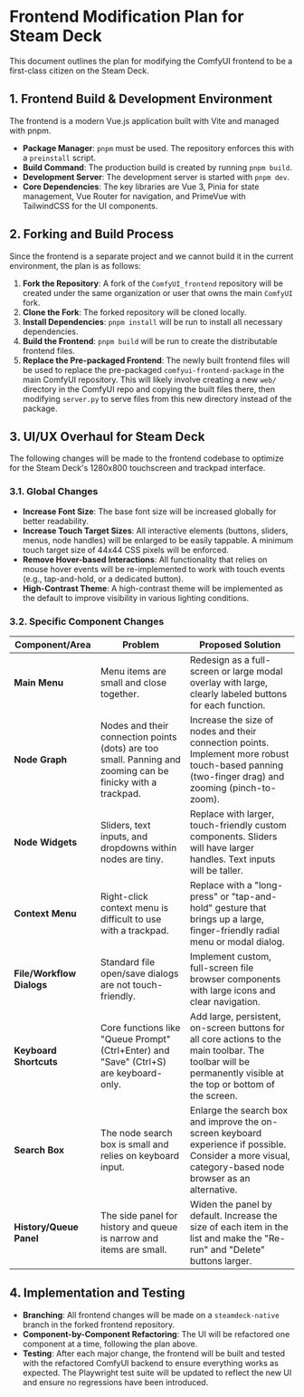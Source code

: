# Frontend Modification Plan for Steam Deck

This document outlines the plan for modifying the ComfyUI frontend to be a first-class citizen on the Steam Deck.

## 1. Frontend Build & Development Environment

The frontend is a modern Vue.js application built with Vite and managed with pnpm.

*   **Package Manager**: `pnpm` must be used. The repository enforces this with a `preinstall` script.
*   **Build Command**: The production build is created by running `pnpm build`.
*   **Development Server**: The development server is started with `pnpm dev`.
*   **Core Dependencies**: The key libraries are Vue 3, Pinia for state management, Vue Router for navigation, and PrimeVue with TailwindCSS for the UI components.

## 2. Forking and Build Process

Since the frontend is a separate project and we cannot build it in the current environment, the plan is as follows:

1.  **Fork the Repository**: A fork of the `ComfyUI_frontend` repository will be created under the same organization or user that owns the main `ComfyUI` fork.
2.  **Clone the Fork**: The forked repository will be cloned locally.
3.  **Install Dependencies**: `pnpm install` will be run to install all necessary dependencies.
4.  **Build the Frontend**: `pnpm build` will be run to create the distributable frontend files.
5.  **Replace the Pre-packaged Frontend**: The newly built frontend files will be used to replace the pre-packaged `comfyui-frontend-package` in the main ComfyUI repository. This will likely involve creating a new `web/` directory in the ComfyUI repo and copying the built files there, then modifying `server.py` to serve files from this new directory instead of the package.

## 3. UI/UX Overhaul for Steam Deck

The following changes will be made to the frontend codebase to optimize for the Steam Deck's 1280x800 touchscreen and trackpad interface.

### 3.1. Global Changes

*   **Increase Font Size**: The base font size will be increased globally for better readability.
*   **Increase Touch Target Sizes**: All interactive elements (buttons, sliders, menus, node handles) will be enlarged to be easily tappable. A minimum touch target size of 44x44 CSS pixels will be enforced.
*   **Remove Hover-based Interactions**: All functionality that relies on mouse hover events will be re-implemented to work with touch events (e.g., tap-and-hold, or a dedicated button).
*   **High-Contrast Theme**: A high-contrast theme will be implemented as the default to improve visibility in various lighting conditions.

### 3.2. Specific Component Changes

| Component/Area      | Problem                                                                  | Proposed Solution                                                                                                   |
| ------------------- | ------------------------------------------------------------------------ | ------------------------------------------------------------------------------------------------------------------- |
| **Main Menu**       | Menu items are small and close together.                                 | Redesign as a full-screen or large modal overlay with large, clearly labeled buttons for each function.             |
| **Node Graph**      | Nodes and their connection points (dots) are too small. Panning and zooming can be finicky with a trackpad. | Increase the size of nodes and their connection points. Implement more robust touch-based panning (two-finger drag) and zooming (pinch-to-zoom). |
| **Node Widgets**    | Sliders, text inputs, and dropdowns within nodes are tiny.               | Replace with larger, touch-friendly custom components. Sliders will have larger handles. Text inputs will be taller. |
| **Context Menu**    | Right-click context menu is difficult to use with a trackpad.            | Replace with a "long-press" or "tap-and-hold" gesture that brings up a large, finger-friendly radial menu or modal dialog. |
| **File/Workflow Dialogs** | Standard file open/save dialogs are not touch-friendly.                  | Implement custom, full-screen file browser components with large icons and clear navigation.                        |
| **Keyboard Shortcuts** | Core functions like "Queue Prompt" (Ctrl+Enter) and "Save" (Ctrl+S) are keyboard-only. | Add large, persistent, on-screen buttons for all core actions to the main toolbar. The toolbar will be permanently visible at the top or bottom of the screen. |
| **Search Box**      | The node search box is small and relies on keyboard input.               | Enlarge the search box and improve the on-screen keyboard experience if possible. Consider a more visual, category-based node browser as an alternative. |
| **History/Queue Panel** | The side panel for history and queue is narrow and items are small.   | Widen the panel by default. Increase the size of each item in the list and make the "Re-run" and "Delete" buttons larger. |

## 4. Implementation and Testing

*   **Branching**: All frontend changes will be made on a `steamdeck-native` branch in the forked frontend repository.
*   **Component-by-Component Refactoring**: The UI will be refactored one component at a time, following the plan above.
*   **Testing**: After each major change, the frontend will be built and tested with the refactored ComfyUI backend to ensure everything works as expected. The Playwright test suite will be updated to reflect the new UI and ensure no regressions have been introduced.
